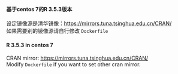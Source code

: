 #### 基于centos 7的R 3.5.3版本  
设定镜像源是清华镜像：https://mirrors.tuna.tsinghua.edu.cn/CRAN/  
如果需要别的镜像源请自行修改 `Dockerfile`  
#### R 3.5.3 in centos 7  
CRAN mirror: https://mirrors.tuna.tsinghua.edu.cn/CRAN/  
Modify `Dockerfile` if you want to set other cran mirror.  

